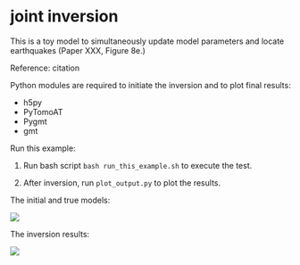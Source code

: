 # joint inversion

This is a toy model to simultaneously update model parameters and locate earthquakes (Paper XXX, Figure 8e.)

Reference:
citation

Python modules are required to initiate the inversion and to plot final results:
- h5py
- PyTomoAT
- Pygmt
- gmt

Run this example:

1. Run bash script `bash run_this_example.sh` to execute the test.

2. After inversion, run `plot_output.py` to plot the results.

The initial and true models:

![](img/model_setting.jpg)

The inversion results:

![](img/model_joint.jpg)


